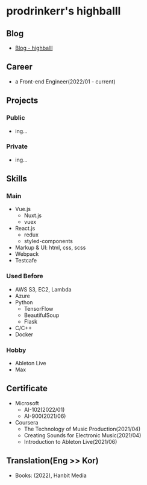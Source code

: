 # prodrinkerr's highballl

## Blog
- [Blog - highballl](https://highballl.oopy.io)


## Career
- a Front-end Engineer(2022/01 - current)

 
## Projects
### Public
- ing...

### Private
- ing...


## Skills
### Main
- Vue.js
  - Nuxt.js
  - vuex
- React.js
  - redux
  - styled-components
- Markup & UI: html, css, scss
- Webpack
- Testcafe

### Used Before
- AWS S3, EC2, Lambda
- Azure
- Python
  - TensorFlow
  - BeautifulSoup
  - Flask
- C/C++
- Docker

### Hobby
- Ableton Live
- Max

 
## Certificate
- Microsoft 
  - AI-102(2022/01)
  - AI-900(2021/06)
- Coursera
  - The Technology of Music Production(2021/04)
  - Creating Sounds for Electronic Music(2021/04)
  - Introduction to Ableton Live(2021/06)


## Translation(Eng >> Kor)
- Books: <Extreme C>(2022), Hanbit Media
 

